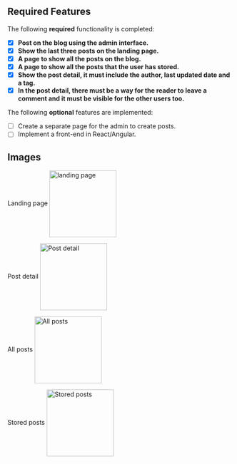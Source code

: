 
## Required Features

The following **required** functionality is completed:

- [x] **Post on the blog using the admin interface.**
- [x] **Show the last three posts on the landing page.**
- [x] **A page to show all the posts on the blog.**
- [x] **A page to show all the posts that the user has stored.**
- [x] **Show the post detail, it must include the author, last updated date and a tag.**
- [x] **In the post detail, there must be a way for the reader to leave a comment and it must be visible for the other users too.**

The following **optional** features are implemented:

- [ ] Create a separate page for the admin to create posts.
- [ ] Implement a front-end in React/Angular.
      
## Images 

Landing page
<img src="https://github.com/user-attachments/assets/7cfacdea-cf17-4535-9cbb-5361219f31a6" alt="landing page" align="center" width="150" height="auto" />

Post detail
<img src="https://github.com/user-attachments/assets/ae220d75-efd5-42cd-a93d-994d3bb17710" alt="Post detail" align="center" width="150" height="auto" />

All posts
<img src="https://github.com/user-attachments/assets/3cf42c90-e28b-463a-9234-523dc0fad082" alt="All posts" align="center" width="150" height="auto" />

Stored posts
<img src="https://github.com/user-attachments/assets/62a969bc-d8a6-4483-9510-abab240954eb" alt="Stored posts" align="center" width="150" height="auto" />


